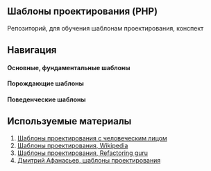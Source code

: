 ## Шаблоны проектирования (PHP)
Репозиторий, для обучения шаблонам проектирования, конспект <br>

## Навигация
#### Основные, фундаментальные шаблоны 

#### Порождающие шаблоны

#### Поведенческие шаблоны

## Используемые материалы
1. [Шаблоны проектирования с человеческим лицом](https://habr.com/ru/company/mailru/blog/325492/)
2. [Шаблоны проектирования, Wikipedia](https://ru.wikipedia.org/wiki/%D0%A8%D0%B0%D0%B1%D0%BB%D0%BE%D0%BD_%D0%BF%D1%80%D0%BE%D0%B5%D0%BA%D1%82%D0%B8%D1%80%D0%BE%D0%B2%D0%B0%D0%BD%D0%B8%D1%8F)
3. [Шаблоны проектирования, Refactoring guru](https://refactoring.guru/ru/design-patterns)
4. [Дмитрий Афанасьев, шаблоны проектирования](https://www.youtube.com/playlist?list=PLoonZ8wII66hKbEvIVAZnp1h4CE-4Mtk4)
